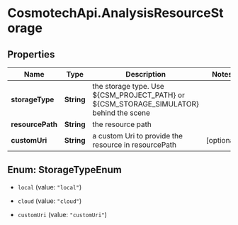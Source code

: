 # CosmotechApi.AnalysisResourceStorage

## Properties

Name | Type | Description | Notes
------------ | ------------- | ------------- | -------------
**storageType** | **String** | the storage type. Use ${CSM_PROJECT_PATH} or ${CSM_STORAGE_SIMULATOR} behind the scene | 
**resourcePath** | **String** | the resource path | 
**customUri** | **String** | a custom Uri to provide the resource in resourcePath | [optional] 



## Enum: StorageTypeEnum


* `local` (value: `"local"`)

* `cloud` (value: `"cloud"`)

* `customUri` (value: `"customUri"`)




